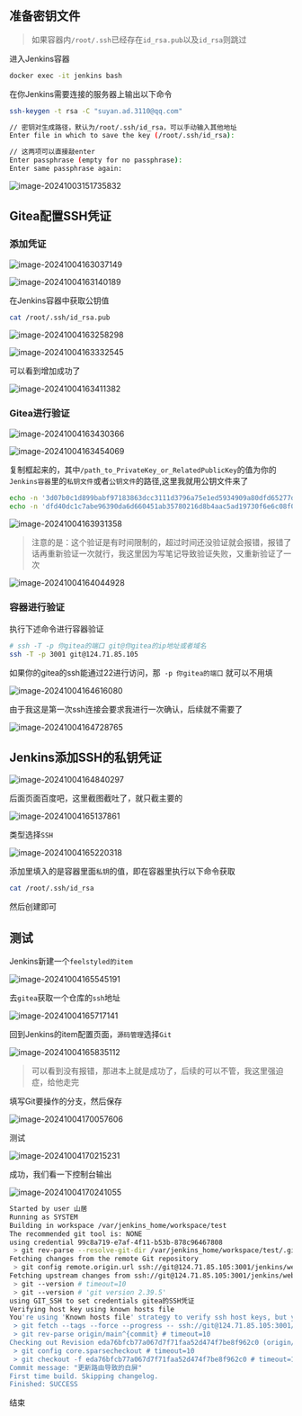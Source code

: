 ## 准备密钥文件

> 如果容器内`/root/.ssh`已经存在`id_rsa.pub`以及`id_rsa`则跳过

进入Jenkins容器

```sh
docker exec -it jenkins bash
```

在你Jenkins需要连接的服务器上输出以下命令

```sh
ssh-keygen -t rsa -C "suyan.ad.3110@qq.com"

// 密钥对生成路径，默认为/root/.ssh/id_rsa，可以手动输入其他地址
Enter file in which to save the key (/root/.ssh/id_rsa):

// 这两项可以直接敲enter
Enter passphrase (empty for no passphrase):
Enter same passphrase again:
```

![image-20241003151735832](img/5_使用密钥连接服务器/image-20241003151735832.png)

## Gitea配置SSH凭证

### 添加凭证

![image-20241004163037149](img/6_使用私钥连接gitea/image-20241004163037149.png)

![image-20241004163140189](img/6_使用私钥连接gitea/image-20241004163140189.png)

在Jenkins容器中获取公钥值

```sh
cat /root/.ssh/id_rsa.pub
```

![image-20241004163258298](img/6_使用私钥连接gitea/image-20241004163258298.png)

![image-20241004163332545](img/6_使用私钥连接gitea/image-20241004163332545.png)

可以看到增加成功了

![image-20241004163411382](img/6_使用私钥连接gitea/image-20241004163411382.png)

### Gitea进行验证

![image-20241004163430366](img/6_使用私钥连接gitea/image-20241004163430366.png)

![image-20241004163454069](img/6_使用私钥连接gitea/image-20241004163454069.png)

复制框起来的，其中`/path_to_PrivateKey_or_RelatedPublicKey`的值为你的`Jenkins容器`里的`私钥文件`或者`公钥文件`的路径,这里我就用公钥文件来了

```sh
echo -n '3d07b0c1d899babf97183863dcc3111d3796a75e1ed5934909a80dfd65277d46' | ssh-keygen -Y sign -n gitea -f /root/.ssh/id_rsa.pub
echo -n 'dfd40dc1c7abe96390da6d660451ab35780216d8b4aac5ad19730f6e6c08f0c4' | ssh-keygen -Y sign -n gitea -f /root/.ssh/id_rsa.pub
```

![image-20241004163931358](img/6_使用私钥连接gitea/image-20241004163931358.png)

> 注意的是：这个验证是有时间限制的，超过时间还没验证就会报错，报错了话再重新验证一次就行，我这里因为写笔记导致验证失败，又重新验证了一次

![image-20241004164044928](img/6_使用私钥连接gitea/image-20241004164044928.png)

### 容器进行验证

执行下述命令进行容器验证

```sh
# ssh -T -p 你gitea的端口 git@你gitea的ip地址或者域名
ssh -T -p 3001 git@124.71.85.105
```

如果你的gitea的ssh能通过22进行访问，那` -p 你gitea的端口` 就可以不用填

![image-20241004164616080](img/6_使用私钥连接gitea/image-20241004164616080.png)

由于我这是第一次ssh连接会要求我进行一次确认，后续就不需要了

![image-20241004164728765](img/6_使用私钥连接gitea/image-20241004164728765.png)

## Jenkins添加SSH的私钥凭证

![image-20241004164840297](img/6_使用私钥连接gitea/image-20241004164840297.png)

后面页面百度吧，这里截图截吐了，就只截主要的

![image-20241004165137861](img/6_使用私钥连接gitea/image-20241004165137861.png)

类型选择`SSH`

![image-20241004165220318](img/6_使用私钥连接gitea/image-20241004165220318.png)

添加里填入的是容器里面`私钥`的值，即在容器里执行以下命令获取

```sh
cat /root/.ssh/id_rsa
```

然后创建即可

## 测试

Jenkins新建一个`feelstyled的item`

![image-20241004165545191](img/6_使用私钥连接gitea/image-20241004165545191.png)

去`gitea`获取一个仓库的`ssh`地址

![image-20241004165717141](img/6_使用私钥连接gitea/image-20241004165717141.png)

回到Jenkins的item配置页面，`源码管理`选择`Git`

![image-20241004165835112](img/6_使用私钥连接gitea/image-20241004165835112.png)

> 可以看到没有报错，那进本上就是成功了，后续的可以不管，我这里强迫症，给他走完

填写Git要操作的分支，然后保存

![image-20241004170057606](img/6_使用私钥连接gitea/image-20241004170057606.png)

测试

![image-20241004170215231](img/6_使用私钥连接gitea/image-20241004170215231.png)

成功，我们看一下控制台输出

![image-20241004170241055](img/6_使用私钥连接gitea/image-20241004170241055.png)

```sh
Started by user 山居
Running as SYSTEM
Building in workspace /var/jenkins_home/workspace/test
The recommended git tool is: NONE
using credential 99c8a719-e7af-4f11-b53b-878c96467808
 > git rev-parse --resolve-git-dir /var/jenkins_home/workspace/test/.git # timeout=10
Fetching changes from the remote Git repository
 > git config remote.origin.url ssh://git@124.71.85.105:3001/jenkins/web_page.git # timeout=10
Fetching upstream changes from ssh://git@124.71.85.105:3001/jenkins/web_page.git
 > git --version # timeout=10
 > git --version # 'git version 2.39.5'
using GIT_SSH to set credentials gitea的SSH凭证
Verifying host key using known hosts file
You're using 'Known hosts file' strategy to verify ssh host keys, but your known_hosts file does not exist, please go to 'Manage Jenkins' -> 'Security' -> 'Git Host Key Verification Configuration' and configure host key verification.
 > git fetch --tags --force --progress -- ssh://git@124.71.85.105:3001/jenkins/web_page.git +refs/heads/*:refs/remotes/origin/* # timeout=10
 > git rev-parse origin/main^{commit} # timeout=10
Checking out Revision eda76bfcb77a067d7f71faa52d474f7be8f962c0 (origin/main)
 > git config core.sparsecheckout # timeout=10
 > git checkout -f eda76bfcb77a067d7f71faa52d474f7be8f962c0 # timeout=10
Commit message: "更新路由导致的白屏"
First time build. Skipping changelog.
Finished: SUCCESS
```

结束
